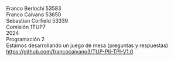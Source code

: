 Franco Berlochi 53583 <br>
Franco Caivano 53650 <br>
Sebastian Corfield 53339<br>
Comisión 1TUP7 <br>
2024<br>
Programación 2 <br>
Estamos desarrollando un juego de mesa (preguntas y respuestas)<br>
https://github.com/francocaivano3/TUP-PII-TPI-V1.0
